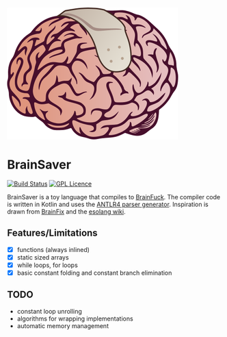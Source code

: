 
![BrainSaver Logo](https://github.com/ylegall/BrainSaver/blob/master/logo.png)

# BrainSaver
[![Build Status](https://travis-ci.org/ylegall/BrainSaver.svg?branch=master)](https://travis-ci.org/ylegall/BrainSaver)
[![GPL Licence](https://badges.frapsoft.com/os/gpl/gpl.svg?v=103)](https://opensource.org/licenses/GPL-3.0/)

BrainSaver is a toy language that compiles to [BrainFuck](https://en.wikipedia.org/wiki/Brainfuck).
The compiler code is written in Kotlin and uses the [ANTLR4 parser generator](http://www.antlr.org/).
Inspiration is drawn from
[BrainFix](https://www.codeproject.com/Articles/558979/BrainFix-the-language-that-translates-to-fluent-Br) and the
[esolang wiki](https://esolangs.org/wiki/Brainfuck_algorithms).

## Features/Limitations
- [x] functions (always inlined)
- [x] static sized arrays
- [x] while loops, for loops
- [x] basic constant folding and constant branch elimination

## TODO
* constant loop unrolling
* algorithms for wrapping implementations
* automatic memory management
